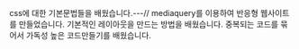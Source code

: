 css에 대한 기본문법들을 배웠습니다.---//
mediaquery를 이용하여 반응형 웹사이트를 만들었습니다.
기본적인 레이아웃을 만드는 방법을 배웠습니다.
중복되는 코드를 묶어서 가독성 높은 코드만들기를 배웠습니다.
